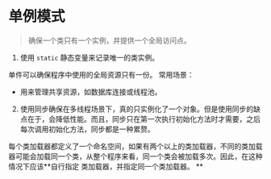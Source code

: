 # 单例模式

> 确保一个类只有一个实例，并提供一个全局访问点。

1. 使用 `static` 静态变量来记录唯一的类实例。

单件可以确保程序中使用的全局资源只有一份。
常用场景：
* 用来管理共享资源，如数据库连接或线程池。

2. 使用同步确保在多线程场景下，真的只实例化了一个对象。但是使用同步的缺点在于，会降低性能。而且，同步只在第一次执行初始化方法时才需要，之后每次调用初始化方法，同步都是一种累赘。

每个类加载器都定义了一个命名空间，如果有两个以上的类加载器，不同的类加载器可能会加载同一个类，从整个程序来看，同一个类会被加载多次。因此，在这种情况下应该**自行指定
类加载器，并指定同一个类加载器。  **
